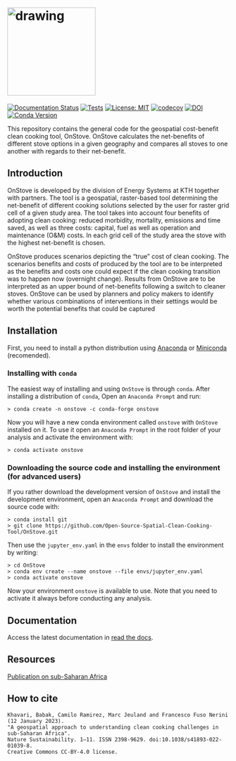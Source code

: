 ﻿# <img src="https://user-images.githubusercontent.com/12953752/178504166-47821216-ea94-4241-8b4c-5c6f19a460ec.svg" alt="drawing" style="width:200px"/>

[![Documentation Status](https://readthedocs.org/projects/onstove-documentation/badge/?version=latest)](https://onstove-documentation.readthedocs.io/en/latest/?badge=latest) 
[![Tests](https://github.com/Open-Source-Spatial-Clean-Cooking-Tool/OnStove/actions/workflows/tests.yml/badge.svg?branch=main)](https://github.com/Open-Source-Spatial-Clean-Cooking-Tool/OnStove/actions?query=workflow%3Atests)
[![License: MIT](https://img.shields.io/badge/License-MIT-yellow.svg)](LICENSE)
[![codecov](https://codecov.io/gh/Open-Source-Spatial-Clean-Cooking-Tool/OnStove/graph/badge.svg?token=OTRT9AQNE1)](https://codecov.io/gh/Open-Source-Spatial-Clean-Cooking-Tool/OnStove)
[![DOI](https://zenodo.org/badge/DOI/10.5281/zenodo.7185176.svg)](https://doi.org/10.5281/zenodo.7185176)
[![Conda Version](https://img.shields.io/conda/vn/conda-forge/onstove.svg)](https://anaconda.org/conda-forge/onstove)

This repository contains the general code for the geospatial cost-benefit clean cooking tool, OnStove. OnStove calculates the net-benefits of different stove options in a given geography and compares all stoves to one another with regards to their net-benefit.

## Introduction 
OnStove is developed by the division of Energy Systems at KTH together with partners. The tool is a geospatial, raster-based tool determining the net-benefit of different cooking solutions selected by the user for raster grid cell of a given study area. The tool takes into account four benefits of adopting clean cooking: reduced morbidity, mortality, emissions and time saved, as well as three costs: capital, fuel as well as operation and maintenance (O&M) costs. In each grid cell of the study area the stove with the highest net-benefit is chosen.

OnStove produces scenarios depicting the “true” cost of clean cooking. The scenarios benefits and costs of produced by the tool are to be interpreted as the benefits and costs one could expect if the clean cooking transition was to happen now (overnight change). Results from OnStove are to be interpreted as an upper bound of net-benefits following a switch to cleaner stoves. OnStove can be used by planners and policy makers to identify whether various combinations of interventions in their settings would be worth the potential benefits that could be captured

## Installation 
First, you need to install a python distribution using 
[Anaconda](https://www.anaconda.com/) or 
[Miniconda](https://docs.conda.io/en/latest/miniconda.html#) (recomended).

### Installing with `conda`
The easiest way of installing and using `OnStove` is through `conda`. After installing a distribution of `conda`, 
Open an `Anaconda Prompt` and run:
```
> conda create -n onstove -c conda-forge onstove
```
Now you will have a new conda environment called `onstove` with `OnStove` installed on it. To use it open an `Anaconda Prompt`
in the root folder of your analysis and activate the environment with:
```
> conda activate onstove
```

### Downloading the source code and installing the environment (for advanced users)
If you rather download the development version of `OnStove` and install the development environment, open an `Anaconda Prompt`
and download the source code with:
```
> conda install git
> git clone https://github.com/Open-Source-Spatial-Clean-Cooking-Tool/OnStove.git
```
Then use the `jupyter_env.yaml` in the `envs` folder to install the environment by writing:
```
> cd OnStove
> conda env create --name onstove --file envs/jupyter_env.yaml
> conda activate onstove
```

Now your environment `onstove` is available to use. Note that you need to activate it
always before conducting any analysis.

## Documentation
Access the latest documentation in [read the docs](https://onstove-documentation.readthedocs.io/en/latest/?badge=latest).

## Resources

[Publication on sub-Saharan Africa](https://www.nature.com/articles/s41893-022-01039-8)

## How to cite
```
Khavari, Babak, Camilo Ramirez, Marc Jeuland and Francesco Fuso Nerini (12 January 2023). 
"A geospatial approach to understanding clean cooking challenges in sub-Saharan Africa". 
Nature Sustainability. 1–11. ISSN 2398-9629. doi:10.1038/s41893-022-01039-8. 
Creative Commons CC‑BY‑4.0 license.
```
